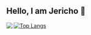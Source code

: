 ## Hello, I am Jericho 👋

<img align = "left" widfth = "47%" src= "https://github-readme-stats.vercel.app/api?username=JJerichoDeGuzman&theme=algolia&show_icons=true)](https://github.com/saifurrahman1193"/>


[![Top Langs](https://github-readme-stats-git-masterrstaa-rickstaa.vercel.app/api/top-langs/?username=JJerichoDeGuzman)](https://github.com/anuraghazra/github-readme-stats)
